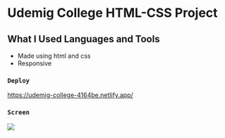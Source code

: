 # Udemig College HTML-CSS Project

## What I Used Languages and Tools
- Made using html and css
- Responsive

### `Deploy`

https://udemig-college-4164be.netlify.app/

### `Screen`

![](screen.gif)